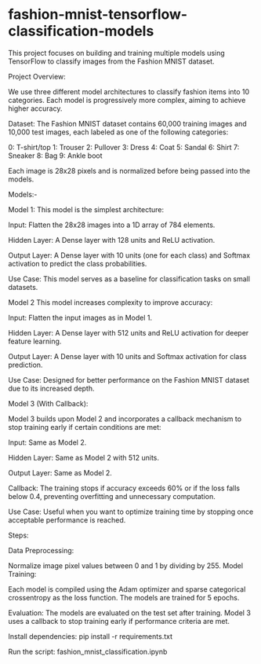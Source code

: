 # fashion-mnist-tensorflow-classification-models

This project focuses on building and training multiple models using TensorFlow to classify images from the Fashion MNIST dataset.


Project Overview:

We use three different model architectures to classify fashion items into 10 categories. Each model is progressively more complex, aiming to achieve higher accuracy.

Dataset:
The Fashion MNIST dataset contains 60,000 training images and 10,000 test images, each labeled as one of the following categories:

0: T-shirt/top
1: Trouser
2: Pullover
3: Dress
4: Coat
5: Sandal
6: Shirt
7: Sneaker
8: Bag
9: Ankle boot

Each image is 28x28 pixels and is normalized before being passed into the models.

Models:-

Model 1:
This model is the simplest architecture:

Input: Flatten the 28x28 images into a 1D array of 784 elements.

Hidden Layer: A Dense layer with 128 units and ReLU activation.

Output Layer: A Dense layer with 10 units (one for each class) and Softmax activation to predict the class probabilities.

Use Case: This model serves as a baseline for classification tasks on small datasets.

Model 2
This model increases complexity to improve accuracy:

Input: Flatten the input images as in Model 1.

Hidden Layer: A Dense layer with 512 units and ReLU activation for deeper feature learning.

Output Layer: A Dense layer with 10 units and Softmax activation for class prediction.

Use Case: Designed for better performance on the Fashion MNIST dataset due to its increased depth.

Model 3 (With Callback):

Model 3 builds upon Model 2 and incorporates a callback mechanism to stop training early if certain conditions are met:

Input: Same as Model 2.

Hidden Layer: Same as Model 2 with 512 units.

Output Layer: Same as Model 2.

Callback: The training stops if accuracy exceeds 60% or if the loss falls below 0.4, preventing overfitting and unnecessary computation.

Use Case: Useful when you want to optimize training time by stopping once acceptable performance is reached.

Steps:

Data Preprocessing:

Normalize image pixel values between 0 and 1 by dividing by 255.
Model Training:

Each model is compiled using the Adam optimizer and sparse categorical crossentropy as the loss function.
The models are trained for 5 epochs.

Evaluation:
The models are evaluated on the test set after training.
Model 3 uses a callback to stop training early if performance criteria are met.

Install dependencies:
pip install -r requirements.txt

Run the script:
fashion_mnist_classification.ipynb


